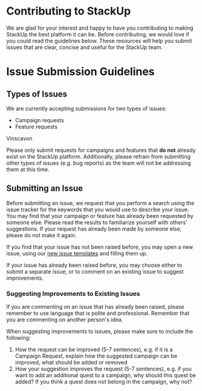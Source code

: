 # Contributing to StackUp
We are glad for your interest and happy to have you contributing to making StackUp the best platform it can be. Before contributing, we would love if you could read the guidelines below. These resources will help you submit issues that are clear, concise and useful for the StackUp team.
# Issue Submission Guidelines
## Types of Issues
We are currently accepting submissions for two types of issues:
- Campaign requests
- Feature requests

Vinscavon

Please only submit requests for campaigns and features that **do not** already exist on the StackUp platform. Additionally, please refrain from submitting other types of issues (e.g. bug reports) as the team will not be addressing them at this time.

## Submitting an Issue
Before submitting an issue, we request that you perform a search using the issue tracker for the keywords that you would use to describe your issue. You may find that your campaign or feature has already been requested by someone else. Please read the results to familiarize yourself with others' suggestions. If your request has already been made by someone else, please do not make it again.

If you find that your issue has not been raised before, you may open a new issue, using our [new issue templates](https://github.com/stackup-dev/open-source-campaign/issues/new/choose) and filling them up.

If your issue has already been raised before, you may choose either to submit a separate issue, or to comment on an existing issue to suggest improvements. 

### Suggesting Improvements to Existing Issues
If you are commenting on an issue that has already been raised, please remember to use language that is polite and professional. Remember that you are commenting on another person's idea.

When suggesting improvements to issues, please make sure to include the following:
1. How the request can be improved (5-7 sentences), e.g. if it is a Campaign Request, explain how the suggested campaign can be improved, what should be added or removed
2. How your suggestion improves the request (5-7 sentences), e.g. if you want to add an additional quest to a campaign, why should this quest be added? If you think a quest does not belong in the campaign, why not?
